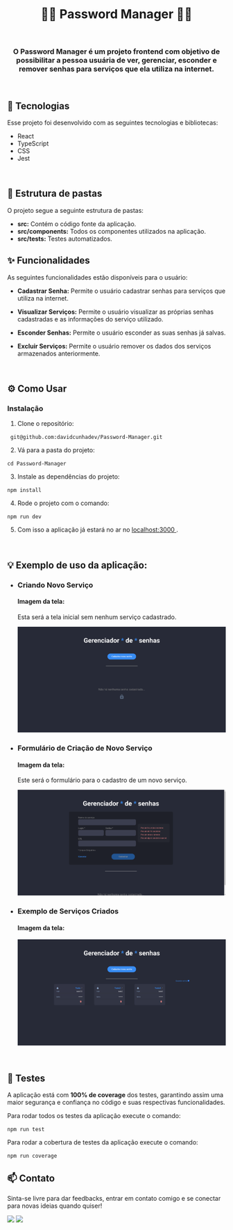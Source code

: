 <h1 align="center"> 🔑🔐 Password Manager 🔑🔐 </h1>

<br>

<h3 align="center">
O Password Manager é um projeto frontend com objetivo de possibilitar a pessoa usuária de ver, gerenciar, esconder e remover senhas para serviços que ela utiliza na internet.<br/>
</h3>

<br>

## 🚀 Tecnologias

Esse projeto foi desenvolvido com as seguintes tecnologias e bibliotecas:

- React
- TypeScript
- CSS
- Jest

<br>

## 📑 Estrutura de pastas
<p>O projeto segue a seguinte estrutura de pastas:</p>
<ul>
  <li><strong>src:</strong> Contém o código fonte da aplicação.</li>
  <li><strong>src/components:</strong> Todos os componentes utilizados na aplicação.</li>
  <li><strong>src/tests:</strong> Testes automatizados.</li>
</ul>

## ✨ Funcionalidades

As seguintes funcionalidades estão disponíveis para o usuário:

- **Cadastrar Senha:** Permite o usuário cadastrar senhas para serviços que utiliza na internet.

- **Visualizar Serviços:** Permite o usuário visualizar as próprias senhas cadastradas e as informações do serviço utilizado.

- **Esconder Senhas:** Permite o usuário esconder as suas senhas já salvas.

- **Excluir Serviços:** Permite o usuário remover os dados dos serviços armazenados anteriormente.

<br>

## ⚙️ Como Usar

### Instalação

1. Clone o repositório:

```
 git@github.com:davidcunhadev/Password-Manager.git
```

2. Vá para a pasta do projeto:

```
cd Password-Manager
```

3. Instale as dependências do projeto:
```
npm install
```

4. Rode o projeto com o comando:
```
npm run dev
```

5. Com isso a aplicação já estará no ar no <a href="http://localhost:3000/" target="_blank"> localhost:3000 </a>.

<br>

## 💡 Exemplo de uso da aplicação:

<ul>
  
  <li><h3><strong>Criando Novo Serviço</strong></h3></li>
  
  <h4>Imagem da tela:</h4>
  <p>Esta será a tela inicial sem nenhum serviço cadastrado.</p>
  
  ![CreateNewPassScreen](/public/CreateNewPassScreen.png)

  <li><h3><strong>Formulário de Criação de Novo Serviço</strong></h3></li>
  
  <h4>Imagem da tela:</h4>
  <p>Este será o formulário para o cadastro de um novo serviço.</p>
  
  ![FormNewPassScreen](/public/FormNewPassScreen.png)

  <li><h3><strong>Exemplo de Serviços Criados</strong></h3></li>
  
  <h4>Imagem da tela:</h4>
  
  ![AllRegisteredPassScreen](/public/AllRegisteredPassScreen.png)
  
</ul>

<br>

## 🧪 Testes

A aplicação está com <strong>100% de coverage</strong> dos testes, garantindo assim uma maior segurança e confiança no código e suas respectivas funcionalidades.

Para rodar todos os testes da aplicação execute o comando:
```
npm run test
```

Para rodar a cobertura de testes da aplicação execute o comando:
```
npm run coverage
```

## 📫 Contato

Sinta-se livre para dar feedbacks, entrar em contato comigo e se conectar para novas ideias quando quiser!  

<a href="mailto:contatodavidcunha@hotmail.com">
<img src="https://img.shields.io/badge/Microsoft_Outlook-0078D4?style=for-the-badge&logo=microsoft-outlook&logoColor=white"></a>
</a>

<a target='_blank' href="https://www.linkedin.com/in/davidlcunha/">
  <img src="https://img.shields.io/badge/LinkedIn-0077B5?style=for-the-badge&logo=linkedin&logoColor=white">
</a>

<br>
